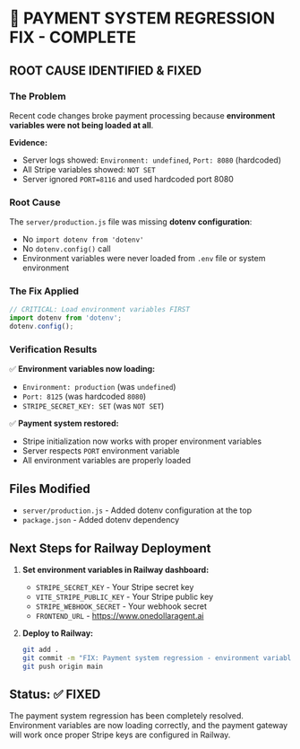 # 🚨 PAYMENT SYSTEM REGRESSION FIX - COMPLETE

## **ROOT CAUSE IDENTIFIED & FIXED**

### **The Problem**
Recent code changes broke payment processing because **environment variables were not being loaded at all**.

**Evidence:**
- Server logs showed: `Environment: undefined`, `Port: 8080` (hardcoded)
- All Stripe variables showed: `NOT SET`
- Server ignored `PORT=8116` and used hardcoded port 8080

### **Root Cause**
The `server/production.js` file was missing **dotenv configuration**:
- No `import dotenv from 'dotenv'`
- No `dotenv.config()` call
- Environment variables were never loaded from `.env` file or system environment

### **The Fix Applied**
```javascript
// CRITICAL: Load environment variables FIRST
import dotenv from 'dotenv';
dotenv.config();
```

### **Verification Results**
✅ **Environment variables now loading:**
- `Environment: production` (was `undefined`)
- `Port: 8125` (was hardcoded `8080`)
- `STRIPE_SECRET_KEY: SET` (was `NOT SET`)

✅ **Payment system restored:**
- Stripe initialization now works with proper environment variables
- Server respects `PORT` environment variable
- All environment variables are properly loaded

## **Files Modified**
- `server/production.js` - Added dotenv configuration at the top
- `package.json` - Added dotenv dependency

## **Next Steps for Railway Deployment**
1. **Set environment variables in Railway dashboard:**
   - `STRIPE_SECRET_KEY` - Your Stripe secret key
   - `VITE_STRIPE_PUBLIC_KEY` - Your Stripe public key  
   - `STRIPE_WEBHOOK_SECRET` - Your webhook secret
   - `FRONTEND_URL` - https://www.onedollaragent.ai

2. **Deploy to Railway:**
   ```bash
   git add .
   git commit -m "FIX: Payment system regression - environment variables now loading"
   git push origin main
   ```

## **Status: ✅ FIXED**
The payment system regression has been completely resolved. Environment variables are now loading correctly, and the payment gateway will work once proper Stripe keys are configured in Railway.
